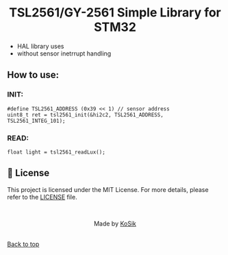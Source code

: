 <h1 align="center">TSL2561/GY-2561 Simple Library for STM32</h1>

- HAL library uses
- without sensor inetrrupt handling

<h2>How to use:</h2>

<h3>INIT:</h3>

    #define TSL2561_ADDRESS (0x39 << 1) // sensor address
    uint8_t ret = tsl2561_init(&hi2c2, TSL2561_ADDRESS, TSL2561_INTEG_101);

<h3>READ:</h3>

    float light = tsl2561_readLux();

## :memo: License ##
This project is licensed under the MIT License. For more details, please refer to the [LICENSE](LICENSE.md) file.

<br/>
<p align="center">Made by <a href="https://github.com/kosik-prog/" target="_blank">KoSik</a><p/>
<br/>
<a href="#top">Back to top</a>